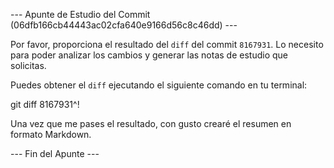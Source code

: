 --- Apunte de Estudio del Commit (06dfb166cb44443ac02cfa640e9166d56c8c46dd) ---

Por favor, proporciona el resultado del `diff` del commit `8167931`. Lo necesito para poder analizar los cambios y generar las notas de estudio que solicitas.

Puedes obtener el `diff` ejecutando el siguiente comando en tu terminal:

git diff 8167931^!

Una vez que me pases el resultado, con gusto crearé el resumen en formato Markdown.

--- Fin del Apunte ---
